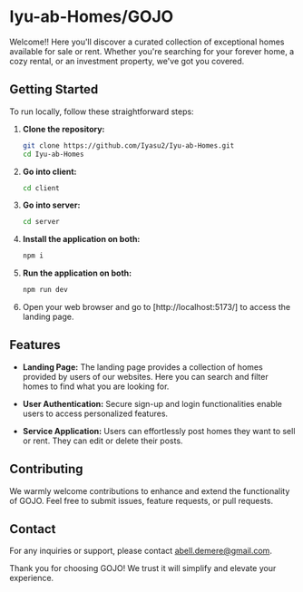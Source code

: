 # Iyu-ab-Homes/GOJO

Welcome!! Here you'll discover a curated collection of exceptional homes available for sale or rent. Whether you're searching for your forever home, a cozy rental, or an investment property, we've got you covered.
## Getting Started

To run locally, follow these straightforward steps:

1. **Clone the repository:**
    ```bash
    git clone https://github.com/Iyasu2/Iyu-ab-Homes.git
    cd Iyu-ab-Homes
    ```

2. **Go into client:**
    ```bash
    cd client
    ```

3. **Go into server:**
    ```bash
    cd server
    ```

4. **Install the application on both:**
    ```bash
    npm i
    ```
5. **Run the application on both:**
    ```bash
    npm run dev
    ```

4. Open your web browser and go to [http://localhost:5173/] to access the landing page.

## Features

- **Landing Page:**
  The landing page provides a collection of homes provided by users of our websites. Here you can search and filter homes to find what you are looking for.

- **User Authentication:**
  Secure sign-up and login functionalities enable users to access personalized features.

- **Service Application:**
  Users can effortlessly post homes they want to sell or rent. They can edit or delete their posts.

## Contributing

We warmly welcome contributions to enhance and extend the functionality of GOJO. Feel free to submit issues, feature requests, or pull requests.

## Contact

For any inquiries or support, please contact [abell.demere@gmail.com](mailto:abell.demere@gmail.com).

Thank you for choosing GOJO! We trust it will simplify and elevate your experience.
